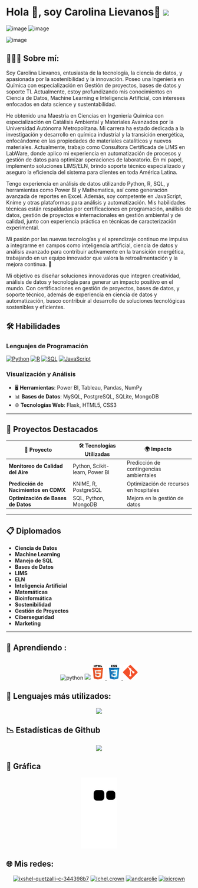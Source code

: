 # Hola 👋, soy Carolina Lievanos🌿 <img src="https://media.giphy.com/media/hvRJCLFzcasrR4ia7z/giphy.gif" width="35">
![image](https://github.com/user-attachments/assets/d9111d76-e60c-4189-95a9-3851c1a8046a)
![image](https://github.com/user-attachments/assets/d2de25d7-c2c7-4100-aae6-b8bb799f017e)

![image](https://github.com/user-attachments/assets/ab656bb8-3d70-4ef5-9873-338977fbd342) <h2>👩🏻‍💻 Sobre mí:</h2>

Soy Carolina Lievanos, entusiasta de la tecnología, la ciencia de datos, y apasionada por la sostenibilidad y la innovación. Poseo una Ingeniería en Química con especialización en Gestión de proyectos, bases de datos y soporte TI. Actualmente, estoy profundizando mis conocimientos en Ciencia de Datos, Machine Learning e Inteligencia Artificial, con intereses enfocados en data science y sustentabilidad.

He obtenido una Maestría en Ciencias en Ingeniería Química con especialización en Catálisis Ambiental y Materiales Avanzados por la Universidad Autónoma Metropolitana. Mi carrera ha estado dedicada a la investigación y desarrollo en química industrial y la transición energética, enfocándome en las propiedades de materiales catalíticos y nuevos materiales. Actualmente, trabajo como Consultora Certificada de LIMS en LabWare, donde aplico mi experiencia en automatización de procesos y gestión de datos para optimizar operaciones de laboratorio. En mi papel, implemento soluciones LIMS/ELN, brindo soporte técnico especializado y aseguro la eficiencia del sistema para clientes en toda América Latina.

Tengo experiencia en análisis de datos utilizando Python, R, SQL, y herramientas como Power BI y Mathematica, así como generación avanzada de reportes en Excel. Además, soy competente en JavaScript, Knime y otras plataformas para análisis y automatización. Mis habilidades técnicas están respaldadas por certificaciones en programación, análisis de datos, gestión de proyectos e internacionales en gestión ambiental y de calidad, junto con experiencia práctica en técnicas de caracterización experimental.

Mi pasión por las nuevas tecnologías y el aprendizaje continuo me impulsa a integrarme en campos como inteligencia artificial, ciencia de datos y análisis avanzado para contribuir activamente en la transición energética, trabajando en un equipo innovador que valora la retroalimentación y la mejora continua. 🌟

Mi objetivo es diseñar soluciones innovadoras que integren creatividad, análisis de datos y tecnología para generar un impacto positivo en el mundo. Con certificaciones en gestión de proyectos, bases de datos, y soporte técnico, además de experiencia en ciencia de datos y automatización, busco contribuir al desarrollo de soluciones tecnológicas sostenibles y eficientes.

## 🛠️ Habilidades

### Lenguajes de Programación

[![Python](https://img.shields.io/badge/Python-100%25-3776AB?style=flat-square&logo=python&logoColor=white)](#)
[![R](https://img.shields.io/badge/R-100%25-276DC3?style=flat-square&logo=r&logoColor=white)](#)
[![SQL](https://img.shields.io/badge/SQL-85%25-CC2927?style=flat-square&logo=microsoftsqlserver&logoColor=white)](#)
[![JavaScript](https://img.shields.io/badge/JavaScript-75%25-F7DF1E?style=flat-square&logo=javascript&logoColor=black)](#)

### Visualización y Análisis

- 🖥️ **Herramientas**: Power BI, Tableau, Pandas, NumPy  
- 📊 **Bases de Datos**: MySQL, PostgreSQL, SQLite, MongoDB  
- 🌐 **Tecnologías Web**: Flask, HTML5, CSS3  

---

## 🌟 Proyectos Destacados

| 🌿 Proyecto                                   | 🛠️ Tecnologías Utilizadas         | 🌍 Impacto                                |
|----------------------------------------------|-----------------------------------|-------------------------------------------|
| **Monitoreo de Calidad del Aire**            | Python, Scikit-learn, Power BI    | Predicción de contingencias ambientales   |
| **Predicción de Nacimientos en CDMX**        | KNIME, R, PostgreSQL              | Optimización de recursos en hospitales    |
| **Optimización de Bases de Datos**           | SQL, Python, MongoDB              | Mejora en la gestión de datos             |

---

## 📋 Diplomados

- **Ciencia de Datos**  
- **Machine Learning**  
- **Manejo de SQL**  
- **Bases de Datos**  
- **LIMS**  
- **ELN**  
- **Inteligencia Artificial**  
- **Matemáticas**  
- **Bioinformática**  
- **Sostenibilidad**  
- **Gestión de Proyectos**  
- **Ciberseguridad**  
- **Marketing**  

---

<h2>🧠  Aprendiendo :</h2>
<p align="center"></br>
<img src="https://cdn.jsdelivr.net/gh/devicons/devicon/icons/python/python-original.svg" alt="python" width="40" height="40" />
<img src="https://cdn.jsdelivr.net/gh/devicons/devicon/icons/mongodb/mongodb-original.svg" width="40"/><a href="https://www.w3schools.com/hmtl5/" target="blank"><img src="https://raw.githubusercontent.com/devicons/devicon/master/icons/html5/html5-original-wordmark.svg" alt="html5" width="40" height="40"/> </a>
<a href="https://www.w3schools.com/css/" target="blank"> <img src="https://raw.githubusercontent.com/devicons/devicon/master/icons/css3/css3-original-wordmark.svg" alt="css3" width="40" height="40"/> </a>
<img src="https://raw.githubusercontent.com/devicons/devicon/master/icons/git/git-original.svg" alt="git" width="40" height="40"/>

<!-- <a href="https://developer.mozilla.org/en-US/docs/Web/JavaScript" target="_blank"> <img src="https://raw.githubusercontent.com/devicons/devicon/master/icons/javascript/javascript-original.svg" alt="javascript" width="40" height="40"/> </a> -->

<!-- <img src="https://raw.githubusercontent.com/devicons/devicon/master/icons/nodejs/nodejs-original.svg" alt="nodejs" width="40" height="40"/> -->

<!-- <h2>⚡  Lenguajes y Herramientas:</h2>

<p align="center"></br>
<img alt="mongodb" src="https://img.shields.io/badge/MongoDB-4EA94B?style=for-the-badge&logo=mongodb&logoColor=white" </img>

<img alt="html5" src="https://img.shields.io/badge/-HTML5-E34F26?style=flat-square&logo=html5&logoColor=white" /> <img alt="css" src="https://img.shields.io/badge/-CSS3-1572B6?style=flat-square&logo=css3&logoColor=white">
<img alt="git" src="https://img.shields.io/badge/-Git-F05032?style=flat-square&logo=git&logoColor=white" /> <img alt="Github" src="https://img.shields.io/badge/-Github-181717?style=flat-square&logo=Github&logoColor=white">
<img alt="MySQL" src="https://img.shields.io/badge/-MySQL-4479A1?style=flat-square&logo=mysql&logoColor=white"> <img alt="Microsoft" src="https://img.shields.io/badge/-MicrosoftSQLServer-CC2927?style=flat-square&logo=Microsoft SQL Server&logoColor=white"> <img alt="Javascript" src="https://img.shields.io/badge/-Javascript-FECC00?style=flat-square&logo=Javascript&logoColor=white"></p>
</br> -->

<h2>🌟  Lenguajes más utilizados:</h2>
<!-- <p align="center"><img align="center" src="https://github-readme-stats.vercel.app/api/top-langs?username=ixshelc&theme=tokyonight&show_icons=true&locale=es&layout=compact&" alt="ixshelc"/></p> </br> -->

<p align="center"><img align="center" src="https://github-readme-stats.vercel.app/api/top-langs/?username=IxshelC&layout=compact&theme=cobalt&locale=es"/></p>
<h2>📉 Estadísticas de Github </h2>

<p align="center"><img align="center" src="https://github-readme-stats.vercel.app/api?username=IxshelC&show_icons=true&theme=cobalt&locale=es"/></p>



<h2>🐍 Gráfica </h2>
 <p align="center"><img align="center" src="https://github.com/IxshelC/IxshelC/blob/output/github-contribution-grid-snake.svg"/></p>


<!-- <h2>🐍 Gráfica </h2> -->
<!-- <p align="center"><img alig n="center" src="https://github.com/IxshelC/IxshelC/blob/output/github-contribution-grid-snake.svg"/></p> -->

<h2>🌐 Mis redes:</h2>
<p align="center">
<a href="https://www.linkedin.com/in/lievanosiq/" target="blank"><img align="center" src="https://raw.githubusercontent.com/rahuldkjain/github-profile-readme-generator/master/src/images/icons/Social/linked-in-alt.svg" alt="ixshel-quetzalli-c-344398b7" height="30" width="40" /></a>
<a href="https://fb.com/ichel.crown" target="blank"><img align="center" src="https://raw.githubusercontent.com/rahuldkjain/github-profile-readme-generator/master/src/images/icons/Social/facebook.svg" alt="ichel.crown" height="30" width="40" /></a>
<a href="https://instagram.com/ixicrown" target="blank"><img align="center" src="https://raw.githubusercontent.com/rahuldkjain/github-profile-readme-generator/master/src/images/icons/Social/instagram.svg" alt="andcarolie" height="30" width="40" /></a>
<a href="https://twitter.com/ixicrown" target="blank"><img align="center" src="https://raw.githubusercontent.com/rahuldkjain/github-profile-readme-generator/master/src/images/icons/Social/twitter.svg" alt="ixicrown" height="30" width="40" /></a></p>

<!-- ![visitors](https://visitor-badge.glitch.me/badge?page_id=ixshelc.id&left_color=green&right_color=red) -->
